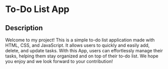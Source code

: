 # To-Do List App
## Description
Welcome to my project! This is a simple to-do list application made with HTML, CSS, and JavaScript. It allows users to quickly and easily add, delete, and update tasks. With this App, users can effortlessly manage their tasks, helping them stay organized and on top of their to-do list. We hope you enjoy and we look forward to your contribution!





